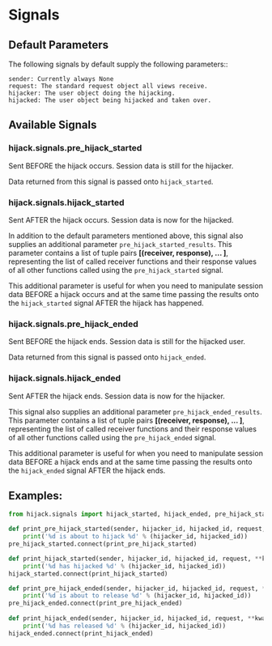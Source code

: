 # Signals

## Default Parameters

The following signals by default supply the following parameters::

    sender: Currently always None
    request: The standard request object all views receive.
    hijacker: The user object doing the hijacking.
    hijacked: The user object being hijacked and taken over.

## Available Signals

### hijack.signals.pre_hijack_started

Sent BEFORE the hijack occurs. Session data is still for the hijacker.

Data returned from this signal is passed onto `hijack_started`.

### hijack.signals.hijack_started

Sent AFTER the hijack occurs. Session data is now for the hijacked.

In addition to the default parameters mentioned above, this signal also 
supplies an additional parameter `pre_hijack_started_results`. 
This parameter contains a list of tuple pairs **[(receiver, response), ... ]**, 
representing the list of called receiver functions and their response values
of all other functions called using the `pre_hijack_started` signal.

This additional parameter is useful for when you need to manipulate session data BEFORE 
a hijack occurs and at the same time passing the results onto the `hijack_started` 
signal AFTER the hijack has happened.

### hijack.signals.pre_hijack_ended
    
Sent BEFORE the hijack ends. Session data is still for the hijacked user.

Data returned from this signal is passed onto `hijack_ended`.

### hijack.signals.hijack_ended

Sent AFTER the hijack ends. Session data is now for the hijacker.
 
This signal also supplies an additional parameter `pre_hijack_ended_results`. 
This parameter contains a list of tuple pairs **[(receiver, response), ... ]**, 
representing the list of called receiver functions and their response values
of all other functions called using the `pre_hijack_ended` signal.

This additional parameter is useful for when you need to manipulate session data BEFORE 
a hijack ends and at the same time passing the results onto the `hijack_ended` 
signal AFTER the hijack ends.

 
## Examples:

```python
from hijack.signals import hijack_started, hijack_ended, pre_hijack_started, pre_hijack_ended

def print_pre_hijack_started(sender, hijacker_id, hijacked_id, request, **kwargs):
    print('%d is about to hijack %d' % (hijacker_id, hijacked_id))
pre_hijack_started.connect(print_pre_hijack_started)

def print_hijack_started(sender, hijacker_id, hijacked_id, request, **kwargs):
    print('%d has hijacked %d' % (hijacker_id, hijacked_id))
hijack_started.connect(print_hijack_started)

def print_pre_hijack_ended(sender, hijacker_id, hijacked_id, request, **kwargs):
    print('%d is about to release %d' % (hijacker_id, hijacked_id))
pre_hijack_ended.connect(print_pre_hijack_ended)
    
def print_hijack_ended(sender, hijacker_id, hijacked_id, request, **kwargs):
    print('%d has released %d' % (hijacker_id, hijacked_id))
hijack_ended.connect(print_hijack_ended)
```
